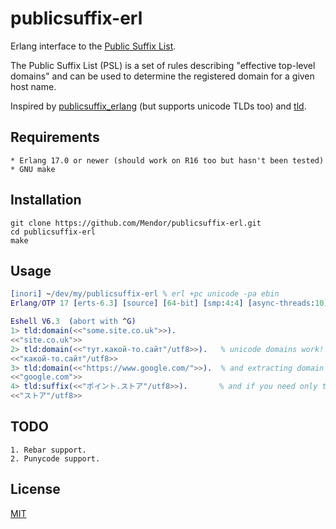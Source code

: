 publicsuffix-erl
================

Erlang interface to the [Public Suffix List](https://publicsuffix.org/).

The Public Suffix List (PSL) is a set of rules describing "effective top-level domains" and can be used to determine the registered domain for a given host name.

Inspired by [publicsuffix_erlang](https://github.com/sinkovsky/publicsuffix_erlang) (but supports unicode TLDs too) and [tld](https://github.com/barseghyanartur/tld).


Requirements
------------

    * Erlang 17.0 or newer (should work on R16 too but hasn't been tested)
    * GNU make


Installation
------------

```
git clone https://github.com/Mendor/publicsuffix-erl.git
cd publicsuffix-erl
make
```


Usage
-----

```erlang
[inori] ~/dev/my/publicsuffix-erl % erl +pc unicode -pa ebin
Erlang/OTP 17 [erts-6.3] [source] [64-bit] [smp:4:4] [async-threads:10] [hipe] [kernel-poll:false] [dtrace]

Eshell V6.3  (abort with ^G)
1> tld:domain(<<"some.site.co.uk">>).
<<"site.co.uk">>
2> tld:domain(<<"тут.какой-то.сайт"/utf8>>).   % unicode domains work!
<<"какой-то.сайт"/utf8>>
3> tld:domain(<<"https://www.google.com/">>).  % and extracting domain from the whole URI
<<"google.com">>
4> tld:suffix(<<"ポイント.ストア"/utf8>>).       % and if you need only the suffix
<<"ストア"/utf8>>
```


TODO
----

    1. Rebar support.
    2. Punycode support.


License
-------

[MIT](http://opensource.org/licenses/mit-license.html)
